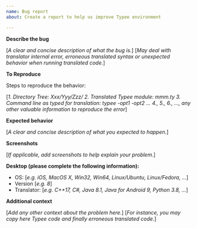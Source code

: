 ```yaml
---
name: Bug report
about: Create a report to help us improve Typee environment

---
```


**Describe the bug**

[_A clear and concise description of what the bug is._]
[_May deal with translator internal error, 
erroneous translated syntax or unexpected behavior 
when running translated code._]


**To Reproduce**

Steps to reproduce the behavior:

[_1. Directory Tree: Xxx/Yyy/Zzz/
 2. Translated Typee module: mmm.ty
 3. Command line as typed for translation: typee -opt1 -opt2 ...
 4., 5., 6., ..., any other valuable information to reproduce the error_]

 
**Expected behavior**

[_A clear and concise description of what you expected to happen._]


**Screenshots**

[_If applicable, add screenshots to help explain your problem._]


**Desktop (please complete the following information):**

 - OS: [_e.g. iOS, MacOS X, Win32, Win64, Linux/Ubuntu, Linux/Fedora, ..._]
 - Version [_e.g. 8_]
 - Translator: [_e.g. C++17, C#, Java 8.1, Java for Android 9, Python 3.8, ..._]

 
**Additional context**

[_Add any other context about the problem here._]
[_For instance, you may copy here Typee code and finally erroneous translated code._]

